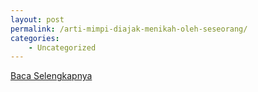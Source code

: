```yaml
---
layout: post
permalink: /arti-mimpi-diajak-menikah-oleh-seseorang/
categories:
    - Uncategorized
---
```


[Baca Selengkapnya](/02)